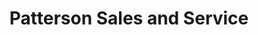 ---
title: "Patterson Sales and Service"
url: /dieppe/patterson-sales-and-service/
shop: caravan
---